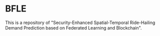 # BFLE
 This is a repository of "Security-Enhanced Spatial-Temporal Ride-Hailing Demand Prediction based on Federated Learning and Blockchain".

